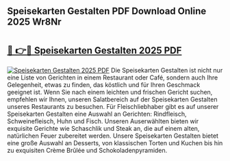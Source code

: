 ## Speisekarten Gestalten PDF Download Online 2025 Wr8Nr

# <h2><a href="http://gcb2zu.nevu.top/?p=Speisekarten+Gestalten">🔗 👉🔴 Speisekarten Gestalten 2025 PDF</a></h2>

[![Speisekarten Gestalten 2025 PDF](https://i.imgur.com/dBaPXMq.png)](http://gcb2zu.nevu.top/?p=Speisekarten+Gestalten)
Die Speisekarten Gestalten ist nicht nur eine Liste von Gerichten in einem Restaurant oder Café, sondern auch Ihre Gelegenheit, etwas zu finden, das köstlich und für Ihren Geschmack geeignet ist. Wenn Sie nach einem leichten und frischen Gericht suchen, empfehlen wir Ihnen, unseren Salatbereich auf der Speisekarten Gestalten unseres Restaurants zu besuchen. Für Fleischliebhaber gibt es auf unserer Speisekarten Gestalten eine Auswahl an Gerichten: Rindfleisch, Schweinefleisch, Huhn und Fisch. Unseren Auserwählten bieten wir exquisite Gerichte wie Schaschlik und Steak an, die auf einem alten, natürlichen Feuer zubereitet werden. Unsere Speisekarten Gestalten bietet eine große Auswahl an Desserts, von klassischen Torten und Kuchen bis hin zu exquisiten Crème Brûlée und Schokoladenpyramiden.

